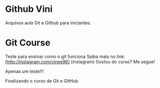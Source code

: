 # Github Vini

Arquivos aula Git e Github para iniciantes.
# Git Course
Teste para ensinar como o git funciona
Saiba mais no link: [http://instagram.com/vinee96] (instagram)
Gostou do curso? Me segue!

Apenas um teste!!!

Finalizando o curso de Git e GitHub

